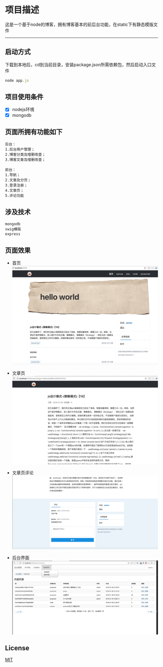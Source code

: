 项目描述
===========================
这是一个基于node的博客，拥有博客基本的前后台功能，在static下有静态模版文件

****
## 启动方式
下载到本地后，cd到当前目录，安装package.json所需依赖包，然后启动入口文件
```javascript
node app.js
```

## 项目使用条件
- [x] nodejs环境
- [x] mongodb

## 页面所拥有功能如下
```
后台：
1.后台用户管理；
2.博客分类及增删改查；
3.博客文章及增删改查；

前台：
1.导航；
2.文章及分页；
3.登录注册；
4.文章页；
5.评论功能

```

## 涉及技术
```
mongodb
swig模版
express
```

## 页面效果

* 首页
![首页](./static/README_img/WechatIMG5212.jpeg)

* 文章页
![文章页](./static/README_img/WechatIMG5213.jpeg)

* 文章页评论
![文章页评论](./static/README_img/WechatIMG5214.jpeg)

* 后台界面
![后台界面](./static/README_img/WechatIMG5215.jpeg)


## License
[MIT](/LICENSE)

